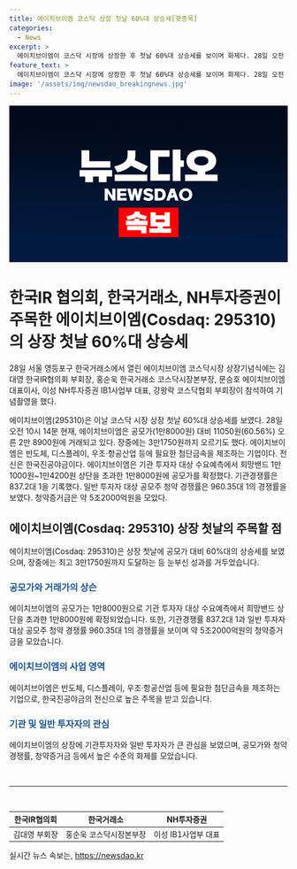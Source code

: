 ```yaml
---
title: 에이치브이엠 코스닥 상장 첫날 60%대 상승세[핫종목]
categories:
  - News
excerpt: >
  에이치브이엠이 코스닥 시장에 상장한 후 첫날 60%대 상승세를 보이며 화제다. 28일 오전 10시 14분 현재 공모가(1만8000원) 대비 11050원(60.56%) 오른 2만8900원에 거래되고 있다. 이는 기관 투자자 대상 수요예측에서 확정된 공모가를 상회하는 것으로, 기관경쟁률 837.2대 1, 일반 투자자 대상 경쟁률 960.35대 1로 청약 시장을 뜨겁게 달궜다. 에이치브이엠은 반도체, 디스플레이, 우조·항공산업 등에 필요한 첨단금속을 제조하는 기업으로, 청약증거금은 약 5조2000억원을 기록했다.
feature_text: >
  에이치브이엠이 코스닥 시장에 상장한 후 첫날 60%대 상승세를 보이며 화제다. 28일 오전 10시 14분 현재 공모가(1만8000원) 대비 11050원(60.56%) 오른 2만8900원에 거래되고 있다. 이는 기관 투자자 대상 수요예측에서 확정된 공모가를 상회하는 것으로, 기관경쟁률 837.2대 1, 일반 투자자 대상 경쟁률 960.35대 1로 청약 시장을 뜨겁게 달궜다. 에이치브이엠은 반도체, 디스플레이, 우조·항공산업 등에 필요한 첨단금속을 제조하는 기업으로, 청약증거금은 약 5조2000억원을 기록했다.
image: '/assets/img/newsdao_breakingnews.jpg'
---
```


<p><img src="/assets/img/newsdao_breakingnews.jpg" alt="pcversion 속보" /></p>

<h1>한국IR 협의회, 한국거래소, NH투자증권이 주목한 에이치브이엠(Cosdaq: 295310)의 상장 첫날 60%대 상승세</h1>

<p data-ke-size="size16">28일 서울 영등포구 한국거래소에서 열린 에이치브이엠 코스닥시장 상장기념식에는 김대영 한국IR협의회 부회장, 홍순욱 한국거래소 코스닥시장본부장, 문승호 에이치브이엠 대표이사, 이성 NH투자증권 IB1사업부 대표, 강왕락 코스닥협회 부회장이 참석하여 기념촬영을 했다.</p>

<p data-ke-size="size16">에이치브이엠(295310)은 이날 코스닥 시장 상장 첫날 60%대 상승세를 보였다. 28일 오전 10시 14분 현재, 에이치브이엠은 공모가(1만8000원) 대비 11050원(60.56%) 오른 2만 8900원에 거래되고 있다. 장중에는 3만1750원까지 오르기도 했다. 에이치브이엠은 반도체, 디스플레이, 우조·항공산업 등에 필요한 첨단금속을 제조하는 기업이다. 전신은 한국진공야금이다. 에이치브이엠은 기관 투자자 대상 수요예측에서 희망밴드 1만1000원~1만4200원 상단을 초과한 1만8000원에 공모가를 확정했다. 기관경쟁률은 837.2대 1을 기록했다. 일반 투자자 대상 공모주 청약 경쟁률은 960.35대 1의 경쟁률을 보였다. 청약증거금은 약 5조2000억원을 모았다.</p>

<h2 data-ke-size="size26">에이치브이엠(Cosdaq: 295310) 상장 첫날의 주목할 점</h2>

<p data-ke-size="size16">에이치브이엠(Cosdaq: 295310)은 상장 첫날에 공모가 대비 60%대의 상승세를 보였으며, 장중에는 최고 3만1750원까지 도달하는 등 눈부신 성과를 거두었습니다.</p>

<h3 data-ke-size="size24"><b><span style="color: #1a5490;">공모가와 거래가의 상슨</span></b></h3>

<p data-ke-size="size16">에이치브이엠의 공모가는 1만8000원으로 기관 투자자 대상 수요예측에서 희망밴드 상단을 초과한 1만8000원에 확정되었습니다. 또한, 기관경쟁률 837.2대 1과 일반 투자자 대상 공모주 청약 경쟁률 960.35대 1의 경쟁률을 보이며 약 5조2000억원의 청약증거금을 모았습니다.</p>

<h3 data-ke-size="size24"><b><span style="color: #1a5490;">에이치브이엠의 사업 영역</span></b></h3>

<p data-ke-size="size16">에이치브이엠은 반도체, 디스플레이, 우조·항공산업 등에 필요한 첨단금속을 제조하는 기업으로, 한국진공야금의 전신으로 높은 주목을 받고 있습니다.</p>

<h3 data-ke-size="size24"><b><span style="color: #1a5490;">기관 및 일반 투자자의 관심</span></b></h3>

<p data-ke-size="size16">에이치브이엠의 상장에 기관투자자와 일반 투자자가 큰 관심을 보였으며, 공모가와 청약 경쟁률, 청약증거금 등에서 높은 수준의 화제를 모았습니다.</p>

<p data-ke-size="size16">&nbsp;</p>

<hr>

<p data-ke-size="size16">&nbsp;</p>

<table>
    <thead>
        <tr>
            <th style="text-align: center;"><b>한국IR협의회</b></th>
            <th style="text-align: center;"><b>한국거래소</b></th>
            <th style="text-align: center;"><b>NH투자증권</b></th>
        </tr>
    </thead>
    <tbody>
        <tr>
            <td style="text-align: center;">김대영 부회장</td>
            <td style="text-align: center;">홍순욱 코스닥시장본부장</td>
            <td style="text-align: center;">이성 IB1사업부 대표</td>
        </tr>
    </tbody>
</table>
실시간 뉴스 속보는, <a href="https://newsdao.kr" rel="dofollow">https://newsdao.kr</a>



